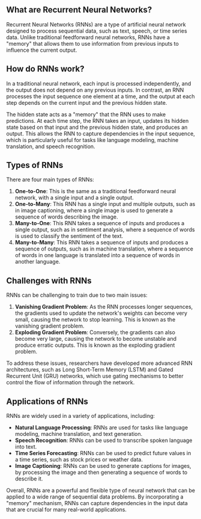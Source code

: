 ## What are Recurrent Neural Networks?
Recurrent Neural Networks (RNNs) are a type of artificial neural network designed to process sequential data, such as text, speech, or time series data. Unlike traditional feedforward neural networks, RNNs have a "memory" that allows them to use information from previous inputs to influence the current output.

## How do RNNs work?
In a traditional neural network, each input is processed independently, and the output does not depend on any previous inputs. In contrast, an RNN processes the input sequence one element at a time, and the output at each step depends on the current input and the previous hidden state.

The hidden state acts as a "memory" that the RNN uses to make predictions. At each time step, the RNN takes an input, updates its hidden state based on that input and the previous hidden state, and produces an output. This allows the RNN to capture dependencies in the input sequence, which is particularly useful for tasks like language modeling, machine translation, and speech recognition.

## Types of RNNs
There are four main types of RNNs:

1. **One-to-One**: This is the same as a traditional feedforward neural network, with a single input and a single output.
2. **One-to-Many**: This RNN has a single input and multiple outputs, such as in image captioning, where a single image is used to generate a sequence of words describing the image.
3. **Many-to-One**: This RNN takes a sequence of inputs and produces a single output, such as in sentiment analysis, where a sequence of words is used to classify the sentiment of the text.
4. **Many-to-Many**: This RNN takes a sequence of inputs and produces a sequence of outputs, such as in machine translation, where a sequence of words in one language is translated into a sequence of words in another language.

## Challenges with RNNs
RNNs can be challenging to train due to two main issues:

1. **Vanishing Gradient Problem**: As the RNN processes longer sequences, the gradients used to update the network's weights can become very small, causing the network to stop learning. This is known as the vanishing gradient problem.
2. **Exploding Gradient Problem**: Conversely, the gradients can also become very large, causing the network to become unstable and produce erratic outputs. This is known as the exploding gradient problem.

To address these issues, researchers have developed more advanced RNN architectures, such as Long Short-Term Memory (LSTM) and Gated Recurrent Unit (GRU) networks, which use gating mechanisms to better control the flow of information through the network.

## Applications of RNNs
RNNs are widely used in a variety of applications, including:

- **Natural Language Processing**: RNNs are used for tasks like language modeling, machine translation, and text generation.
- **Speech Recognition**: RNNs can be used to transcribe spoken language into text.
- **Time Series Forecasting**: RNNs can be used to predict future values in a time series, such as stock prices or weather data.
- **Image Captioning**: RNNs can be used to generate captions for images, by processing the image and then generating a sequence of words to describe it.

Overall, RNNs are a powerful and flexible type of neural network that can be applied to a wide range of sequential data problems. By incorporating a "memory" mechanism, RNNs can capture dependencies in the input data that are crucial for many real-world applications.
